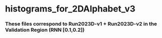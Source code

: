 # histograms_for_2DAlphabet_v3

### These files correspond to Run2023D-v1 + Run2023D-v2 in the Validation Region (RNN [0.1,0.2])

